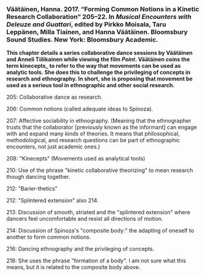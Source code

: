 ### Väätäinen, Hanna. 2017. “Forming Common Notions in a Kinetic Research Collaboration” 205–22. In _Musical Encounters with Deleuze and Guattari_, edited by Pirkko Moisala, Taru Leppänen, Milla Tiainen, and Hanna Väätäinen. Bloomsbury Sound Studies. New York: Bloomsbury Academic.

**This chapter details a series collaborative dance sessions by Väätäinen and Anneli Tiilikainen while viewing the film _Point_. Väätäinen coins the term kinecepts_ to refer to the way that movements can be used as analytic tools. She does this to challenge the privileging of concepts in research and ethnography. In short, she is proposing that movement be used as a serious tool in ethnographic and other social research.**

205: Collaborative dance as research.

206: Common notions (called adequate ideas to Spinoza).

207: Affective sociability in ethnography. (Meaning that the ethnographer trusts that the collaborator [previously known as the informant] can engage with and expand many kinds of theories. It means that philosophical, methodological, and research questions can be part of ethnographic encounters, not just academic ones.) 

208: "Kinecepts" (Movements used as analytical tools)

210: Use of the phrase "kinetic collaborative theorizing" to mean research though dancing together.

212: "Barier-thetics"

212: "Splintered extension" also 214.

213: Discussion of smooth, striated and the "splintered extension" where dancers feel uncomfortable and resist all directions of motion.

214: Discussion of Spinoza's "composite body:" the adapting of oneself to another to form common notions.

216: Dancing ethnography and the privileging of concepts.

218: She uses the phrase "formation of a body". I am not sure what this means, but it is related to the composite body above.


